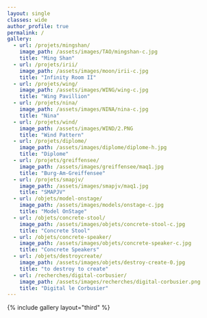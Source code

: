 ```yaml
---
layout: single
classes: wide
author_profile: true
permalink: /
gallery:
  - url: /projets/mingshan/
    image_path: /assets/images/TAO/mingshan-c.jpg
    title: "Ming Shan"
  - url: /projets/irii/
    image_path: /assets/images/moon/irii-c.jpg
    title: "Infinity Room II"
  - url: /projets/wing/
    image_path: /assets/images/WING/wing-c.jpg
    title: "Wing Pavillion"
  - url: /projets/nina/
    image_path: /assets/images/NINA/nina-c.jpg
    title: "Nina"
  - url: /projets/wind/
    image_path: /assets/images/WIND/2.PNG
    title: "Wind Pattern"
  - url: /projets/diplome/
    image_path: /assets/images/diplome/diplome-h.jpg
    title: "Diplome"
  - url: /projets/greiffensee/
    image_path: /assets/images/greiffensee/maq1.jpg
    title: "Burg-Am-Greiffensee"
  - url: /projets/smapjv/
    image_path: /assets/images/smapjv/maq1.jpg
    title: "SMAPJV"
  - url: /objets/model-onstage/
    image_path: /assets/images/models/onstage-c.jpg
    title: "Model OnStage"
  - url: /objets/concrete-stool/
    image_path: /assets/images/objets/concrete-stool-c.jpg
    title: "Concrete Stool"
  - url: /objets/concrete-speaker/
    image_path: /assets/images/objets/concrete-speaker-c.jpg
    title: "Concrete Speakers"
  - url: /objets/destroycreate/
    image_path: /assets/images/objets/destroy-create-0.jpg
    title: "to destroy to create"
  - url: /recherches/digital-corbusier/
    image_path: /assets/images/recherches/digital-corbusier.png
    title: "Digital le Corbusier"
---
```


{% include gallery layout="third" %}


<!-- og_image: /assets/images/your-og-image.jpg -->
